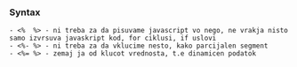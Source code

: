 ### Syntax

    - <%  %> - ni treba za da pisuvame javascript vo nego, ne vrakja nisto samo izvrsuva javaskript kod, for ciklusi, if uslovi
    - <%- %> - ni treba za da vklucime nesto, kako parcijalen segment
    - <%= %> - zemaj ja od klucot vrednosta, t.e dinamicen podatok

